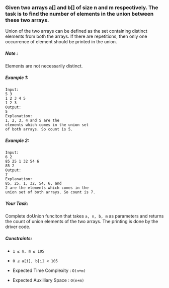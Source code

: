 ### Given two arrays a[] and b[] of size n and m respectively. The task is to find the number of elements in the union between these two arrays.

Union of the two arrays can be defined as the set containing distinct elements from both the arrays. If there are repetitions, then only one occurrence of element should be printed in the union.

##### Note : 
Elements are not necessarily distinct.

##### Example 1:
```
Input:
5 3
1 2 3 4 5
1 2 3
Output: 
5
Explanation: 
1, 2, 3, 4 and 5 are the
elements which comes in the union set
of both arrays. So count is 5.
```

##### Example 2:
```
Input:
6 2 
85 25 1 32 54 6
85 2 
Output: 
7
Explanation: 
85, 25, 1, 32, 54, 6, and
2 are the elements which comes in the
union set of both arrays. So count is 7.
```

##### Your Task:
Complete doUnion funciton that takes `a, n, b, m` as parameters and returns the count of union elements of the two arrays. The printing is done by the driver code.

##### Constraints:
- `1 ≤ n, m ≤ 105`
- `0 ≤ a[i], b[i] < 105`

- Expected Time Complexity : `O(n+m)`
- Expected Auxilliary Space : `O(n+m)`